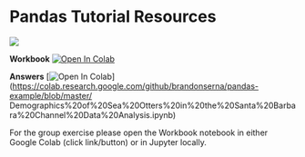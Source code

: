 # Pandas Tutorial Resources 

![](https://www.google.com/url?sa=i&url=https%3A%2F%2Fwww.usgs.gov%2Fmedia%2Fimages%2Fgiant-panda-ailuropoda-melanoleuca&psig=AOvVaw13skh6FJOOfKe61Nm64sJj&ust=1581006848089000&source=images&cd=vfe&ved=0CAIQjRxqFwoTCKD30dDruucCFQAAAAAdAAAAABAN)

__Workbook__
[![Open In Colab](https://colab.research.google.com/assets/colab-badge.svg)](https://colab.research.google.com/github/brandonserna/pandas-example/blob/master/Workbook%20-%20Demographics%20of%20Sea%20Otters%20in%20the%20Santa%20Barbara%20Channel%20Data%20Analysis.ipynb)

__Answers__
[![Open In Colab](https://colab.research.google.com/assets/colab-badge.svg)](https://colab.research.google.com/github/brandonserna/pandas-example/blob/master/
Demographics%20of%20Sea%20Otters%20in%20the%20Santa%20Barbara%20Channel%20Data%20Analysis.ipynb)



For the group exercise please open the Workbook notebook in either Google Colab (click link/button) or in Jupyter locally. 
